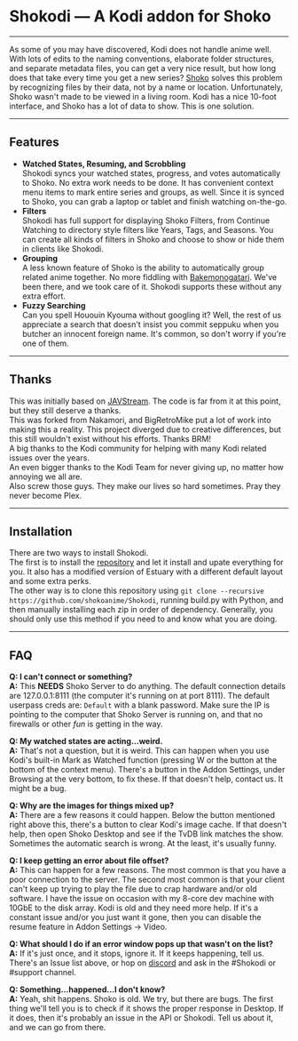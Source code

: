 # Shokodi — A Kodi addon for Shoko

---------------------------------------------------------

As some of you may have discovered, Kodi does not handle anime well. With lots of edits to the naming conventions, elaborate folder structures, and separate metadata files, you can get a very nice result, but how long does that take every time you get a new series? [Shoko](https://shokoanime.com) solves this problem by recognizing files by their data, not by a name or location. Unfortunately, Shoko wasn't made to be viewed in a living room. Kodi has a nice 10-foot interface, and Shoko has a lot of data to show. This is one solution.

---------------------------------------------------------

## Features

- **Watched States, Resuming, and Scrobbling**\
  Shokodi syncs your watched states, progress, and votes automatically to Shoko. No extra work needs to be done. It has convenient context menu items to mark entire series and groups, as well. Since it is synced to Shoko, you can grab a laptop or tablet and finish watching on-the-go.
- **Filters**\
  Shokodi has full support for displaying Shoko Filters, from Continue Watching to directory style filters like Years, Tags, and Seasons. You can create all kinds of filters in Shoko and choose to show or hide them in clients like Shokodi.
- **Grouping**\
  A less known feature of Shoko is the ability to automatically group related anime together. No more fiddling with [Bakemonogatari](http://anidb.net/perl-bin/animedb.pl?show=rel&aid=6327). We've been there, and we took care of it. Shokodi supports these without any extra effort.
- **Fuzzy Searching**\
  Can you spell Hououin Kyouma without googling it? Well, the rest of us appreciate a search that doesn't insist you commit seppuku when you butcher an innocent foreign name. It's common, so don't worry if you're one of them.

---------------------------------------------------------

## Thanks

This was initially based on [JAVStream](http://www.ptom.co.uk/home/). The code is far from it at this point, but they still deserve a thanks.\
This was forked from Nakamori, and BigRetroMike put a lot of work into making this a reality. This project diverged due to creative differences, but this still wouldn't exist without his efforts. Thanks BRM!\
A big thanks to the Kodi community for helping with many Kodi related issues over the years.\
An even bigger thanks to the Kodi Team for never giving up, no matter how annoying we all are.\
Also screw those guys. They make our lives so hard sometimes. Pray they never become Plex.


---------------------------------------------------------

## Installation

There are two ways to install Shokodi.\
The first is to install the [repository](https://da3dsoul.dev/shokodi/repository.shokodi.zip) and let it install and upate everything for you. It also has a modified version of Estuary with a different default layout and some extra perks.\
The other way is to clone this repository using  `git clone --recursive https://github.com/shokoanime/Shokodi`, running build.py with Python, and then manually installing each zip in order of dependency. Generally, you should only use this method if you need to and know what you are doing.

---------------------------------------------------------

## FAQ

**Q: I can't connect or something?**\
**A:** This **NEEDS** Shoko Server to do anything. The default connection details are 127.0.0.1:8111 (the computer it's running on at port 8111). The default userpass creds are: `Default` with a blank password. Make sure the IP is pointing to the computer that Shoko Server is running on, and that no firewalls or other *fun* is getting in the way.

**Q: My watched states are acting...weird.**\
**A:** That's not a question, but it is weird. This can happen when you use Kodi's built-in Mark as Watched function (pressing W or the button at the bottom of the context menu). There's a button in the Addon Settings, under Browsing at the very bottom, to fix these. If that doesn't help, contact us. It might be a bug.

**Q: Why are the images for things mixed up?**\
**A:** There are a few reasons it could happen. Below the button mentioned right above this, there's a button to clear Kodi's image cache. If that doesn't help, then open Shoko Desktop and see if the TvDB link matches the show. Sometimes the automatic search is wrong. At the least, it's usually funny.

**Q: I keep getting an error about file offset?**\
**A:** This can happen for a few reasons. The most common is that you have a poor connection to the server. The second most common is that your client can't keep up trying to play the file due to crap hardware and/or old software. I have the issue on occasion with my 8-core dev machine with 10GbE to the disk array. Kodi is old and they need more help. If it's a constant issue and/or you just want it gone, then you can disable the resume feature in Addon Settings -> Video.

**Q: What should I do if an error window pops up that wasn't on the list?**\
**A:** If it's just once, and it stops, ignore it. If it keeps happening, tell us. There's an Issue list above, or hop on [discord](https://discordapp.com/invite/vpeHDsg) and ask in the #Shokodi or #support channel.

**Q: Something...happened...I don't know?**\
**A:** Yeah, shit happens. Shoko is old. We try, but there are bugs. The first thing we'll tell you is to check if it shows the proper response in Desktop. If it does, then it's probably an issue in the API or Shokodi. Tell us about it, and we can go from there.
